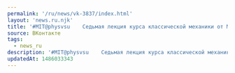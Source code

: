 ```yaml
---
permalink: '/ru/news/vk-3837/index.html'
layout: 'news.ru.njk'
title: '#MIT@physvsu    Седьмая лекция курса классической механики от MIT, в которой Уолтер Левин расск…'
source: ВКонтакте
tags:
  - news_ru
description: '#MIT@physvsu    Седьмая лекция курса классической механики от MIT, в которой Уолтер Левин расск…'
updatedAt: 1486033343
---
```

